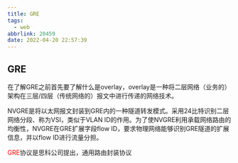 ```yaml
---
title: GRE
tags:
  - web
abbrlink: 20459
date: 2022-04-20 22:57:39
---
```


## GRE  

在了解GRE之前首先要了解什么是overlay，overlay是一种将二层网络（业务的）架构在三层/四层（传统网络的）报文中进行传递的网络技术。

<!--more -->

NVGRE是将以太网报文封装到GRE内的一种隧道转发模式。采用24比特识别二层网络分段、称为VSI，类似于VLAN ID的作用。为了使NVGRE利用承载网络路由的均衡性，NVGRE在GRE扩展字段flow ID，要求物理网络能够识别GRE隧道的扩展信息，并以flow ID进行流量分担。

<font color="red">GRE</font>协议是思科公司提出，通用路由封装协议